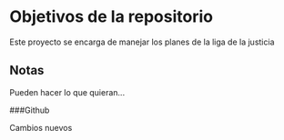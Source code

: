 # Objetivos de la repositorio

Este proyecto se encarga de manejar los planes de la liga de la justicia


## Notas
Pueden hacer lo que quieran...

###Github

Cambios nuevos

